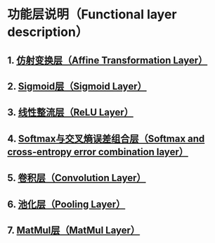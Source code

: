 # 功能层说明（Functional layer description）

## 1. [仿射变换层（Affine Transformation Layer）](affine.md)

## 2. [Sigmoid层（Sigmoid Layer）](sigmoid.md)

## 3. [线性整流层（ReLU Layer）](relu.md)

## 4. [Softmax与交叉熵误差组合层（Softmax and cross-entropy error combination layer）](softmaxwithloss.md)

## 5. [卷积层（Convolution Layer）](convolution.md)

## 6. [池化层（Pooling Layer）](pooling.md)

## 7. [MatMul层（MatMul Layer）](matmul.md)
